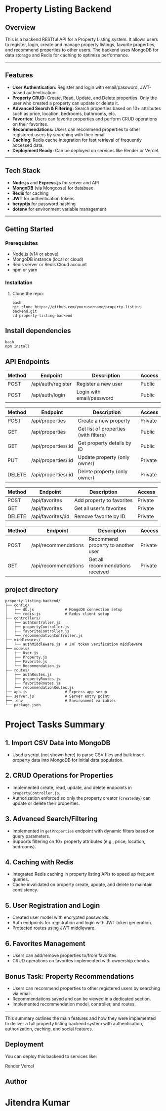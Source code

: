 # Property Listing Backend

## Overview

This is a backend RESTful API for a Property Listing system. It allows users to register, login, create and manage property listings, favorite properties, and recommend properties to other users. The backend uses MongoDB for data storage and Redis for caching to optimize performance.

---

## Features

- **User Authentication:** Register and login with email/password, JWT-based authentication.
- **Property CRUD:** Create, Read, Update, and Delete properties. Only the user who created a property can update or delete it.
- **Advanced Search & Filtering:** Search properties based on 10+ attributes such as price, location, bedrooms, bathrooms, etc.
- **Favorites:** Users can favorite properties and perform CRUD operations on their favorites.
- **Recommendations:** Users can recommend properties to other registered users by searching with their email.
- **Caching:** Redis cache integration for fast retrieval of frequently accessed data.
- **Deployment Ready:** Can be deployed on services like Render or Vercel.

---

## Tech Stack

- **Node.js** and **Express.js** for server and API
- **MongoDB** (via Mongoose) for database
- **Redis** for caching
- **JWT** for authentication tokens
- **bcryptjs** for password hashing
- **dotenv** for environment variable management

---

## Getting Started

### Prerequisites

- Node.js (v14 or above)
- MongoDB instance (local or cloud)
- Redis server or Redis Cloud account
- npm or yarn

### Installation

1. Clone the repo:
   ```
   bash
   git clone https://github.com/yourusername/property-listing-backend.git
   cd property-listing-backend
    ```
## Install dependencies

```
bash
npm install
```


## API Endpoints

| Method | Endpoint                  | Description                          | Access   |
|--------|---------------------------|------------------------------------|----------|
| POST   | /api/auth/register        | Register a new user                 | Public   |
| POST   | /api/auth/login           | Login with email/password           | Public   |

| Method | Endpoint                  | Description                          | Access   |
|--------|---------------------------|------------------------------------|----------|
| POST   | /api/properties           | Create a new property               | Private  |
| GET    | /api/properties           | Get list of properties (with filters) | Public   |
| GET    | /api/properties/:id       | Get property details by ID          | Public   |
| PUT    | /api/properties/:id       | Update property (only owner)        | Private  |
| DELETE | /api/properties/:id       | Delete property (only owner)        | Private  |

| Method | Endpoint                  | Description                          | Access   |
|--------|---------------------------|------------------------------------|----------|
| POST   | /api/favorites            | Add property to favorites           | Private  |
| GET    | /api/favorites            | Get all user's favorites             | Private  |
| DELETE | /api/favorites/:id        | Remove favorite by ID                | Private  |

| Method | Endpoint                  | Description                          | Access   |
|--------|---------------------------|------------------------------------|----------|
| POST   | /api/recommendations      | Recommend property to another user  | Private  |
| GET    | /api/recommendations      | Get all recommendations received    | Private  |

## project directory

```
property-listing-backend/
├── config/
│   ├── db.js              # MongoDB connection setup
│   └── redis.js           # Redis client setup
├── controllers/
│   ├── authController.js
│   ├── propertyController.js
│   ├── favoriteController.js
│   └── recommendationController.js
├── middlewares/
│   └── authMiddleware.js  # JWT token verification middleware
├── models/
│   ├── User.js
│   ├── Property.js
│   ├── Favorite.js
│   └── Recommendation.js
├── routes/
│   ├── authRoutes.js
│   ├── propertyRoutes.js
│   ├── favoriteRoutes.js
│   └── recommendationRoutes.js
├── app.js                 # Express app setup
├── server.js              # Server entry point
├── .env                   # Environment variables
└── package.json
```

# Project Tasks Summary

## 1. Import CSV Data into MongoDB
- Used a script (not shown here) to parse CSV files and bulk insert property data into MongoDB for initial data population.

## 2. CRUD Operations for Properties
- Implemented create, read, update, and delete endpoints in `propertyController.js`.
- Authorization enforced so only the property creator (`createdBy`) can update or delete their properties.

## 3. Advanced Search/Filtering
- Implemented in `getProperties` endpoint with dynamic filters based on query parameters.
- Supports filtering on 10+ property attributes (e.g., price, location, bedrooms).

## 4. Caching with Redis
- Integrated Redis caching in property listing APIs to speed up frequent queries.
- Cache invalidated on property create, update, and delete to maintain consistency.

## 5. User Registration and Login
- Created user model with encrypted passwords.
- Auth endpoints for registration and login with JWT token generation.
- Protected routes using JWT middleware.

## 6. Favorites Management
- Users can add/remove properties to/from favorites.
- CRUD operations on favorites implemented with ownership checks.

## Bonus Task: Property Recommendations
- Users can recommend properties to other registered users by searching via email.
- Recommendations saved and can be viewed in a dedicated section.
- Implemented recommendation model, controller, and routes.

---

This summary outlines the main features and how they were implemented to deliver a full property listing backend system with authentication, authorization, caching, and social features.
## Deployment
You can deploy this backend to services like:

Render
Vercel



## Author
# Jitendra Kumar
